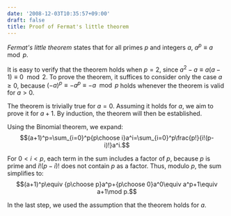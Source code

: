 ```yaml
---
date: '2008-12-03T10:35:57+09:00'
draft: false
title: Proof of Fermat's little theorem
---
```


*Fermat's little theorem* states that for all primes $p$ and integers $a$, $a^p\equiv a\mod p$.

It is easy to verify that the theorem holds when $p=2$, since $a^2-a\equiv a(a-1)\equiv 0\mod 2$. To prove the theorem, it suffices to consider only the case $a\ge 0$, because $(-a)^p\equiv -a^p\equiv -a\mod p$ holds whenever the theorem is valid for $a>0$.

The theorem is trivially true for $a=0$. Assuming it holds for $a$, we aim to prove it for $a+1$. By induction, the theorem will then be established.

Using the Binomial theorem, we expand: $$(a+1)^p=\sum_{i=0}^p{p\choose i}a^i=\sum_{i=0}^p\frac{p!}{i!(p-i)!}a^i.$$

For $0 < i < p$, each term in the sum includes a factor of $p$, because $p$ is prime and $i!(p-i)!$ does not contain $p$ as a factor. Thus, modulo $p$, the sum simplifies to: $$(a+1)^p\equiv {p\choose p}a^p+{p\choose 0}a^0\equiv a^p+1\equiv a+1\mod p.$$

In the last step, we used the assumption that the theorem holds for $a$.